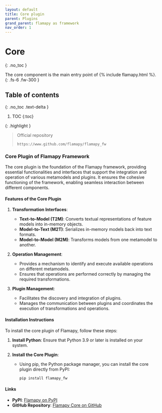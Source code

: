 ```yaml
---
layout: default
title: Core plugin
parent: Plugins
grand_parent: flamapy as framework
nav_order: 1
---
```


# Core
{: .no_toc }


The core component is the main entry point of {% include flamapy.html %}.
{: .fs-6 .fw-300 }

## Table of contents
{: .no_toc .text-delta }

1. TOC
{:toc}

{: .highlight }
> Official repository
>
> ```
> https://www.github.com/flamapy/flamapy_fw
> ```

### Core Plugin of Flamapy Framework

The core plugin is the foundation of the Flamapy framework, providing essential functionalities and interfaces that support the integration and operation of various metamodels and plugins. It ensures the cohesive functioning of the framework, enabling seamless interaction between different components.

#### Features of the Core Plugin

1. **Transformation Interfaces**:
   - **Text-to-Model (T2M)**: Converts textual representations of feature models into in-memory objects.
   - **Model-to-Text (M2T)**: Serializes in-memory models back into text formats.
   - **Model-to-Model (M2M)**: Transforms models from one metamodel to another.

2. **Operation Management**:
   - Provides a mechanism to identify and execute available operations on different metamodels.
   - Ensures that operations are performed correctly by managing the required transformations.

3. **Plugin Management**:
   - Facilitates the discovery and integration of plugins.
   - Manages the communication between plugins and coordinates the execution of transformations and operations.

#### Installation Instructions

To install the core plugin of Flamapy, follow these steps:

1. **Install Python**: Ensure that Python 3.9 or later is installed on your system.

2. **Install the Core Plugin**:
   - Using pip, the Python package manager, you can install the core plugin directly from PyPI:
     ```bash
     pip install flamapy_fw
     ```

#### Links

- **PyPI**: [Flamapy on PyPI](https://pypi.org/project/flamapy/)
- **GitHub Repository**: [Flamapy Core on GitHub](https://github.com/flamapy/flamapy_fw)

